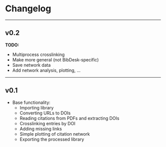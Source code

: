 # Changelog

---

## v0.2

**TODO:**
* Multiprocess crosslinking
* Make more general (not BibDesk-specific)
* Save network data
* Add network analysis, plotting, ...

---

## v0.1
* Base functionality:
	* Importing library
	* Converting URLs to DOIs
	* Reading citations from PDFs and extracting DOIs
	* Crosslinking entries by DOI
	* Adding missing links
	* Simple plotting of citation network
	* Exporting the processed library

